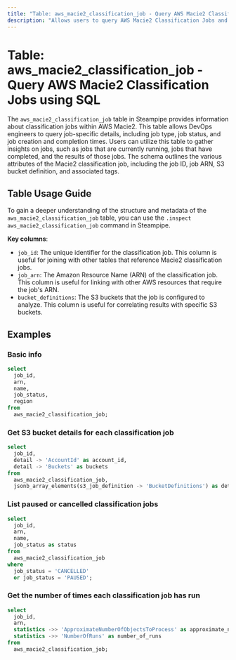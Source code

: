 ```yaml
---
title: "Table: aws_macie2_classification_job - Query AWS Macie2 Classification Jobs using SQL"
description: "Allows users to query AWS Macie2 Classification Jobs and retrieve detailed information about each job's settings, status, and results."
---
```


# Table: aws_macie2_classification_job - Query AWS Macie2 Classification Jobs using SQL

The `aws_macie2_classification_job` table in Steampipe provides information about classification jobs within AWS Macie2. This table allows DevOps engineers to query job-specific details, including job type, job status, and job creation and completion times. Users can utilize this table to gather insights on jobs, such as jobs that are currently running, jobs that have completed, and the results of those jobs. The schema outlines the various attributes of the Macie2 classification job, including the job ID, job ARN, S3 bucket definition, and associated tags.

## Table Usage Guide

To gain a deeper understanding of the structure and metadata of the `aws_macie2_classification_job` table, you can use the `.inspect aws_macie2_classification_job` command in Steampipe.

**Key columns**:

- `job_id`: The unique identifier for the classification job. This column is useful for joining with other tables that reference Macie2 classification jobs.
- `job_arn`: The Amazon Resource Name (ARN) of the classification job. This column is useful for linking with other AWS resources that require the job's ARN.
- `bucket_definitions`: The S3 buckets that the job is configured to analyze. This column is useful for correlating results with specific S3 buckets.

## Examples

### Basic info

```sql
select
  job_id,
  arn,
  name,
  job_status,
  region
from
  aws_macie2_classification_job;
```

### Get S3 bucket details for each classification job

```sql
select
  job_id,
  detail -> 'AccountId' as account_id,
  detail -> 'Buckets' as buckets
from
  aws_macie2_classification_job,
  jsonb_array_elements(s3_job_definition -> 'BucketDefinitions') as detail;
```

### List paused or cancelled classification jobs

```sql
select
  job_id,
  arn,
  name,
  job_status as status
from
  aws_macie2_classification_job
where
  job_status = 'CANCELLED'
  or job_status = 'PAUSED';
```

### Get the number of times each classification job has run

```sql
select
  job_id,
  arn,
  statistics ->> 'ApproximateNumberOfObjectsToProcess' as approximate_number_of_objects_to_process,
  statistics ->> 'NumberOfRuns' as number_of_runs
from
  aws_macie2_classification_job;
```
